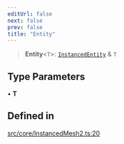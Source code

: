 ```yaml
---
editUrl: false
next: false
prev: false
title: "Entity"
---
```


> **Entity**\<`T`\>: [`InstancedEntity`](/api/classes/instancedentity/) & `T`

## Type Parameters

• **T**

## Defined in

[src/core/InstancedMesh2.ts:20](https://github.com/agargaro/instanced-mesh/blob/6b4aafb234e44b872be8f20e0304628a1f2217cf/src/core/InstancedMesh2.ts#L20)

